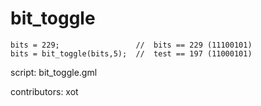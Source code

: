 bit_toggle
==========

    bits = 229;                 //  bits == 229 (11100101)
    bits = bit_toggle(bits,5);  //  test == 197 (11000101)

script: bit_toggle.gml

contributors: xot
